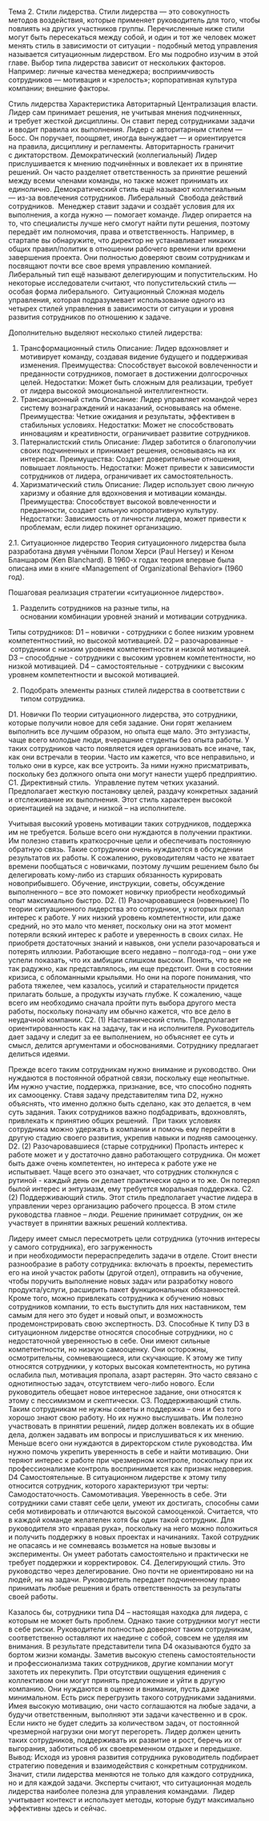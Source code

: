 Тема 2.
Стили лидерства.
Стили лидерства — это совокупность методов воздействия, которые применяет руководитель для того, чтобы повлиять на других участников группы.
Перечисленные ниже стили могут быть пересекаться между собой, и один и тот же человек может менять стиль в зависимости от ситуации - подобный метод управления называется ситуационным лидерством. Его мы подробно изучим в этой главе.
Выбор типа лидерства зависит от нескольких факторов. 
Например:
личные качества менеджера;
восприимчивость сотрудников — мотивация и «зрелость»;
корпоративная культура компании;
внешние факторы.

Стиль лидерства	Характеристика
Авторитарный	Централизация власти.
Лидер сам принимает решения, не учитывая мнения подчиненных, и требует жесткой дисциплины. Он ставит перед сотрудниками задачи и вводит правила их выполнения. Лидер с авторитарным стилем — Босс. Он поручает, поощряет, иногда вынуждает — и ориентируется на правила, дисциплину и регламенты. Авторитарность граничит с диктаторством.
Демократический
(коллегиальный)	Лидер прислушивается к мнению подчинённых и вовлекает их в принятие решений.
Он часто разделяет ответственность за принятие решений между всеми членами команды, но также может принимать их единолично. Демократический стиль ещё называют коллегиальным — из-за вовлечения сотрудников.
Либеральный 	Свобода действий сотрудников. 
Менеджер ставит задачи и создаёт условия для их выполнения, а когда нужно — помогает команде. Лидер опирается на то, что специалисты лучше него смогут найти пути решения, поэтому передаёт им полномочия, права и ответственность. Например, в стартапе вы обнаружите, что директор не устанавливает никаких общих правил/политик в отношении рабочего времени или времени завершения проекта. Они полностью доверяют своим сотрудникам и посвящают почти все свое время управлению компанией. Либеральный тип ещё называют делегирующим и попустительским. Но некоторые исследователи считают, что попустительский стиль — особая форма либерального. 
Ситуационный	Сложная модель управления, которая подразумевает использование одного из четырех стилей управления в зависимости от ситуации и уровня развития сотрудников по отношению к задаче.

Дополнительно выделяют несколько стилей лидерства: 
1. Трансформационный стиль
Описание: Лидер вдохновляет и мотивирует команду, создавая видение будущего и поддерживая изменения.
Преимущества: Способствует высокой вовлеченности и преданности сотрудников, помогает в достижении долгосрочных целей.
Недостатки: Может быть сложным для реализации, требует от лидера высокой эмоциональной интеллигентности.
2. Трансакционный стиль
Описание: Лидер управляет командой через систему вознаграждений и наказаний, основываясь на обмене.
Преимущества: Четкие ожидания и результаты, эффективен в стабильных условиях.
Недостатки: Может не способствовать инновациям и креативности, ограничивает развитие сотрудников.
3. Патерналистский стиль
Описание: Лидер заботится о благополучии своих подчиненных и принимает решения, основываясь на их интересах.
Преимущества: Создает доверительные отношения, повышает лояльность.
Недостатки: Может привести к зависимости сотрудников от лидера, ограничивает их самостоятельность.
4. Харизматический стиль
Описание: Лидер использует свою личную харизму и обаяние для вдохновения и мотивации команды.
Преимущества: Способствует высокой вовлеченности и преданности, создает сильную корпоративную культуру.
Недостатки: Зависимость от личности лидера, может привести к проблемам, если лидер покинет организацию.

2.1. Ситуационное лидерство
Теория ситуационного лидерства была разработана двумя учёными Полом Херси (Paul Hersey) и Кеном Бланшаром (Ken Blanchard). В 1960-х годах теория впервые была описана ими в книге «Management of Organizational Behavior» (1960 год).

Пошаговая реализация стратегии «ситуационное лидерство».
1. Разделить сотрудников на разные типы, на основании комбинации уровней знаний и мотивации сотрудника.

Типы сотрудников:
D1 – новички - сотрудники с более низким уровнем компетентностиий, но высокой мотивацией.
D2 – разочарованные - сотрудники с низким уровнем компетентности и низкой мотивацией.
D3 – способдные - сотрудники с высоким уровнем компетентности, но низкой мотивацией.
D4 – самостоятельные - сотрудники с высоким уровнем компетентности и высокой мотивацией.

2. Подобрать элементы разных стилей лидерства в соответствии с типом сотрудника.

D1. Новички
По теории ситуационного лидерства, это сотрудники, которые получили новое для себя задание. Они горят желанием выполнить все лучшим образом, но опыта еще мало. Это энтузиасты, чаще всего молодые люди, вчерашние студенты без опыта работы. У таких сотрудников часто появляется идея организовать все иначе, так, как они встречали в теории. Часто им кажется, что все неправильно, и только они в курсе, как все устроить. За ними нужно присматривать, поскольку без должного опыта они могут нанести ущерб предприятию.	С1. Директивный стиль. 
Управление путем четких указаний. Предполагает жесткую постановку целей, раздачу конкретных заданий и отслеживание их выполнения. Этот стиль характерен высокой ориентацией на задаче, и низкой – на исполнителе.

Учитывая высокий уровень мотивации таких сотрудников, поддержка им не требуется. Больше всего они нуждаются в получении практики. Им полезно ставить краткосрочные цели и обеспечивать постоянную обратную связь. Такие сотрудники очень нуждаются в обсуждении результатов их работы. К сожалению, руководителям часто не хватает времени пообщаться с новичками, поэтому лучшим решением было бы делегировать кому-либо из старших обязанность курировать новоприбывшего. Обучение, инструкции, советы, обсуждение выполненного – все это поможет новичку приобрести необходимый опыт максимально быстро.
D2. (1) Разочаровавшиеся (новенькие)
По теории ситуационного лидерства это сотрудники, у которых пропал интерес к работе. У них низкий уровень компетентности, или даже средний, но это мало что меняет, поскольку они на этот момент потеряли всякий интерес к работе и уверенность в своих силах.
Не приобретя достаточных знаний и навыков, они успели разочароваться и потерять иллюзии. Работающие всего недавно – полгода-год – они уже успели показать, что их амбиции слишком высоки.
Понять, что все не так радужно, как представлялось, им еще предстоит. Они в состоянии кризиса, с обломанными крыльями. Но они на пороге понимания, что работа тяжелее, чем казалось, усилий и старательности придется прилагать больше, а продукты изучать глубже. К сожалению, чаще всего им необходимо сначала пройти путь выбора другого места работы, поскольку поначалу им обычно кажется, что все дело в неудачной компании.	С2. (1) Наставнический стиль. Предполагает ориентированность как на задачу, так и на исполнителя. Руководитель дает задачу и следит за ее выполнением, но объясняет ее суть и смысл, делится аргументами и обоснованиями. Сотруднику предлагает делиться идеями.

Прежде всего таким сотрудникам нужно внимание и руководство. Они нуждаются в постоянной обратной связи, поскольку еще неопытные. Им нужно участие, поддержка, признание, все, что способно поднять их самооценку. Ставя задачу представителям типа D2, нужно объяснять, что именно должно быть сделано, как это делается, в чем суть задания. Таких сотрудников важно подбадривать, вдохновлять, привлекать к принятию общих решений.  При таких условиях сотрудника можно удержать в компании и помочь ему перейти в другую стадию своего развития, укрепив навыки и подняв самооценку.
D2. (2) Разочаровавшиеся (старые сотрудники)
Пропасть интерес к работе может и у достаточно давно работающего сотрудника. Он может быть даже очень компетентен, но интереса к работе уже не испытывает. Чаще всего это означает, что сотрудник столкнулся с рутиной - каждый день он делает практически одно и то же. Он потерял былой интерес и энтузиазм, ему требуется моральная поддержка.
	С2. (2) Поддерживающий стиль.
Этот стиль предполагает участие лидера в управлении через организацию рабочего процесса. В этом стиле руководства главное – люди. Решение принимает сотрудник, он же участвует в принятии важных решений коллектива.

Лидеру имеет смысл пересмотреть цели сотрудника (уточнив интересы у самого сотрудника), его загруженность и при необходимости перераспределить задачи в отделе.
Стоит внести разнообразие в работу сотрудника: включать в проекты, переместить его на иной участок работы (другой отдел), отправить на обучение, чтобы поручить выполнение новых задач или разработку нового продукта/услуги, расширить пакет функциональных обязанностей. Кроме того, можно привлекать сотрудника к обучению новых сотрудников компании, то есть выступить для них наставником, тем самым для него это будет и новый опыт, и возможность продемонстрировать свою экспертность.
D3. Способные
К типу D3 в ситуационном лидерстве относятся способные сотрудники, но с недостаточной уверенностью в себе. Они имеют сильные компетентности, но низкую самооценку. Они осторожны, осмотрительны, сомневающиеся, или скучающие. К этому же типу относятся сотрудники, у которых высокая компетентность, но рутина ослабила пыл, мотивация пропала, азарт растерян. Это часто связано с однотипностью задач, отсутствием чего-либо нового. Если руководитель обещает новое интересное задание, они относятся к этому с пессимизмом и скептически.	С3. Поддерживающий стиль. 
Таким сотрудникам не нужны советы и поддержка – они и без того хорошо знают свою работу. Но их нужно выслушивать. Им полезно участвовать в принятии решений, лидер должен вовлекать их в общие дела, должен задавать им вопросы и прислушиваться к их мнению. Меньше всего они нуждаются в директорском стиле руководства. Им нужно помочь укрепить уверенность в себе и найти мотивацию. Они теряют интерес к работе при чрезмерном контроле, поскольку при их профессионализме контроль воспринимается как признак недоверия.
D4 Самостоятельные.
В ситуационном лидерстве к этому типу относится сотрудник, которого характеризуют три черты: 
Самодостаточность.
Самомотивация.
Уверенность в себе.
Эти сотрудники сами ставят себе цели, умеют их достигать, способны сами себя мотивировать и отличаются высокой самооценкой. Считается, что в каждой команде желателен хотя бы один такой сотрудник. Для руководителя это «правая рука», поскольку на него можно положиться и получить поддержку в новых проектах и начинаниях. Такой сотрудник не опасаясь и не сомневаясь возьмется на новые вызовы и эксперименты. Он умеет работать самостоятельно и практически не требует поддержки и корректировок.	С4. Делегирующий стиль.
Это руководство через делегирование. Оно почти не ориентировано ни на людей, ни на задачи. Руководитель передает подчиненному право принимать любые решения и брать ответственность за результаты своей работы.

Казалось бы, сотрудники типа D4 – настоящая находка для лидера, с которым не может быть проблем. Однако такие сотрудники могут нести в себе риски. Руководители полностью доверяют таким сотрудникам, соответственно оставляют их наедине с собой, совсем не уделяя им внимания. В результате представители типа D4 оказываются будто за бортом жизни команды. Заметив высокую степень самостоятельности и профессионализма таких сотрудников, другие компании могут захотеть их перекупить. При отсутствии ощущения единения с коллективом они могут принять предложение и уйти в другую компанию. Они нуждаются в оценке и внимании, пусть даже минимальном. Есть риск перегрузить такого сотрудниками заданиями. Имея высокую мотивацию, они часто соглашаются на любые задачи, а будучи ответственным, выполняют эти задачи качественно и в срок. Если никто не будет следить за количеством задач, от постоянной чрезмерной нагрузки они могут перегореть. Лидер должен ценить таких сотрудников, поддерживать их развитие и рост, беречь их от выгорания, заботиться об их своевременном отдыхе и передышке.
Вывод: Исходя из уровня развития сотрудника руководитель подбирает стратегию поведения и взаимодействия с конкретным сотрудником.
Значит, стили лидерства меняются не только для каждого сотрудника, но и для каждой задачи. Эксперты считают, что ситуационная модель лидерства наиболее полезна для управления командами. 
Лидер учитывает контекст и использует методы, которые будут максимально эффективны здесь и сейчас.